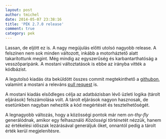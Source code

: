 ```yaml
---
layout: post
author: tmichel
date: 2014-05-07 23:38:16
title: 'PÉK 2.7.0 release'
comment: true
category: pek
---
```


Lassan, de eljött ez is. A nagy megújulás előtti utolsó nagyobb release. A felszínen nem sok minden változott, inkább a motorháztető alatt takarítottunk megint. Még mindig az egyszerűség és karbantarthatóság a vesszőparipánk. A mostani változtatások is ebbe az irányba vitték a kódbázist.

A legutolsó kiadás óta beküldött összes commit megtekinthető a [githubon][1], valamint a mostani a releváns [pull request][2] is.

A mostani kiadás elsődleges célja az adatbázisban lévő üzleti logika (tárolt eljárások) felszámolása volt. A tárolt eljárások nagyon hasznosak, de esetünkben nagyban nehezítik a kód megértését és tesztelhetőségét.

A legnagyobb változás, hogy a közösségi pontok már nem _on-thy-fly_ generálódnak, amikor egy felhasználó *Közösségi történet*ét nézzük, hanem az értékelési időszak lezárásával generáljuk őket, onnantól pedig a tárolt érték kerül megjelenítésre.

[1]: https://github.com/kir-dev/korok/compare/60e0dfa66e7c12722188108159c1c50402ee0e90...sch-pek-2.7.0
[2]: https://github.com/kir-dev/korok/pull/92
